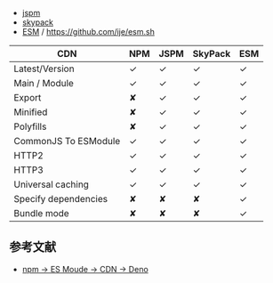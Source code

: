 - [jspm](https://jspm.org/)
- [skypack](https://www.skypack.dev/)
- [ESM](https://esm.sh/) / https://github.com/ije/esm.sh

| CDN | NPM | JSPM | SkyPack | ESM |
| --- | --- | --- | --- | --- |
| Latest/Version | ✓ | ✓ | ✓ | ✓ |
| Main / Module | ✓ | ✓ | ✓ | ✓ |
| Export | ✘ | ✓ | ✓ | ✓ |
| Minified | ✘ | ✓ | ✓ | ✓ |
| Polyfills | ✘ | ✓ | ✓ | ✓ |
| CommonJS To ESModule | ✓ | ✓ | ✓ | ✓ |
| HTTP2 | ✓ | ✓ | ✓ | ✓ |
| HTTP3 | ✓ | ✓ | ✓ | ✓ |
| Universal caching | ✓ | ✓ | ✓ | ✓ |
| Specify dependencies | ✘ | ✘ | ✘ | ✓ |
| Bundle mode | ✘ | ✘ | ✘ | ✓ |

## 参考文献

- [npm → ES Moude → CDN → Deno](https://deno.js.cn/t/topic/432)
